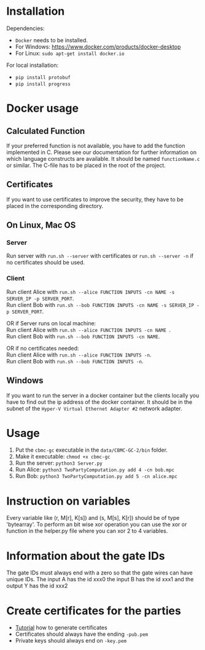 # Installation
Dependencies:
- ```Docker``` needs to be installed.
- For Windows: https://www.docker.com/products/docker-desktop
- For Linux: ```sudo apt-get install docker.io```

For local installation:
- ```pip install protobuf```
- ```pip install progress```

# Docker usage 

## Calculated Function
If your preferred function is not available, you have to add the function implemented in C. 
Please see our documentation for further information on which language constructs are available.
It should be named ```functionName.c``` or similar.
The C-file has to be placed in the root of the project.

## Certificates
If you want to use certificates to improve the security, they have to be placed in the corresponding directory. 

## On Linux, Mac OS
### Server 
Run server with ```run.sh --server``` with certificates 
or ```run.sh --server -n``` if no certificates should be used.  

### Client
Run client Alice with ```run.sh --alice FUNCTION INPUTS -cn NAME -s SERVER_IP -p SERVER_PORT```.   
Run client Bob with ```run.sh --bob FUNCTION INPUTS -cn NAME -s SERVER_IP -p SERVER_PORT```.   

OR if Server runs on local machine:<br/>
Run client Alice with ```run.sh --alice FUNCTION INPUTS -cn NAME ```.   
Run client Bob with ```run.sh --bob FUNCTION INPUTS -cn NAME```.   

OR if no certificates needed:<br/>
Run client Alice with ```run.sh --alice FUNCTION INPUTS -n```.   
Run client Bob with ```run.sh --bob FUNCTION INPUTS -n```.  

## Windows

If you want to run the server in a docker container but the clients
locally you have to find out the ip address of the docker container.
It should be in the subnet of the ``Hyper-V Virtual Ethernet Adapter #2``
network adapter. 

# Usage

1. Put the ```cbmc-gc``` executable in the ```data/CBMC-GC-2/bin``` folder.
2. Make it executable: ```chmod +x cbmc-gc```
3. Run the server: ```python3 Server.py```
4. Run Alice: ```python3 TwoPartyComputation.py add 4 -cn bob.mpc```
5. Run Bob: ```python3 TwoPartyComputation.py add 5 -cn alice.mpc```

# Instruction on variables

Every variable like (r, M[r], K[s]) and (s, M[s], K[r]) should be of
type 'bytearray'. To perform an bit wise xor operation you can use the
xor or function in the helper.py file where you can xor 2 to 4 variables.

# Information about the gate IDs
The gate IDs must always end with a zero so that the gate wires can have 
unique IDs. The input A has the id xxx0 the input B has the id xxx1 and
the output Y has the id xxx2

# Create certificates for the parties
- [Tutorial](https://legacy.thomas-leister.de/eine-eigene-openssl-ca-erstellen-und-zertifikate-ausstellen/) how to generate certificates
- Certificates should always have the ending ``-pub.pem``
- Private keys should always end on ``-key.pem``
